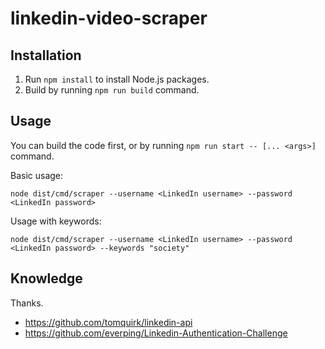 # linkedin-video-scraper

## Installation
1. Run `npm install` to install Node.js packages.
2. Build by running `npm run build` command.

## Usage
You can build the code first, or by running `npm run start -- [... <args>]` command.

Basic usage:

```shell
node dist/cmd/scraper --username <LinkedIn username> --password <LinkedIn password>
```
Usage with keywords:
```shell
node dist/cmd/scraper --username <LinkedIn username> --password <LinkedIn password> --keywords "society"
```

## Knowledge
Thanks.
- https://github.com/tomquirk/linkedin-api
- https://github.com/everping/Linkedin-Authentication-Challenge
